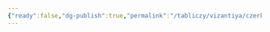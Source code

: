 ```yaml
---
{"ready":false,"dg-publish":true,"permalink":"/tabliczy/vizantiya/czerkov-bogomateri-diakonisy-monastyrya-akalepta/","dgPassFrontmatter":true}
---
```



